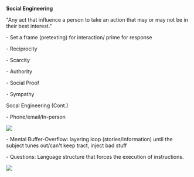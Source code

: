 **Social Engineering**

"Any act that influence a person to take an action that may or may not be in
their best interest."

\- Set a frame (pretexting) for interaction/ prime for response

\- Reciprocity

\- Scarcity

\- Authority

\- Social Proof

\- Sympathy


Socal Engineering (Cont.)

\- Phone/email/In-person

[![](http://img.youtube.com/vi/lc7scxvKQOo/0.jpg)](http://www.youtube.com/watch?v=lc7scxvKQOo "Social Engineering over the phone")

\- Mental Buffer-Overflow: layering loop (stories/information) until the subject
tunes out/can't keep tract, inject bad stuff

\- Questions: Language structure that forces the execution of instructions.

[![](http://img.youtube.com/vi/opRMrEfAIiI/0.jpg)](http://www.youtube.com/watch?v=opRMrEfAIiI "Tell me your Password")



